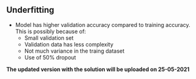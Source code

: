## Underfitting
- Model has higher validation accuracy compared to training accuracy. This is possibly because of:
  - Small validation set
  - Validation data has less complexity
  - Not much variance in the traing dataset
  - Use of 50% dropout

**The updated version with the solution will be uploaded on 25-05-2021**
